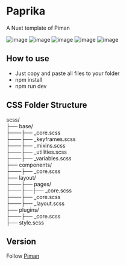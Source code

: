 # Paprika

A Nuxt template of Piman  

![image](https://badgen.net/badge/vue/2.x/green) ![image](https://badgen.net/badge/npm/v16/red) ![image](https://badgen.net/badge/license/Apache-2.0/orange) ![image](https://badgen.net/badge/Nuxt/2/green) ![image](https://badgen.net/badge/Piman/1/green) 

## How to use

- Just copy and paste all files to your folder
- npm install
- npm run dev  


## CSS Folder Structure

scss/  
├── base/  
├───├── \_core.scss  
├───├── \_keyframes.scss  
├───├── \_mixins.scss  
├───├── \_utilities.scss   
├───├── \_variables.scss  
├── components/  
├───├── \_core.scss  
├── layout/  
├───├── pages/  
├───├──├── \_core.scss  
├───├── \_core.scss  
├───├── \_layout.scss  
├── plugins/  
├───├── \_core.scss  
├── style.scss


## Version

Follow [Piman](https://github.com/ya-sai/piman)